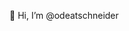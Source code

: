 👋 Hi, I’m @odeatschneider

<!---
odeatschneider/odeatschneider is a ✨ special ✨ repository because its `README.md` (this file) appears on your GitHub profile.
You can click the Preview link to take a look at your changes.
--->
